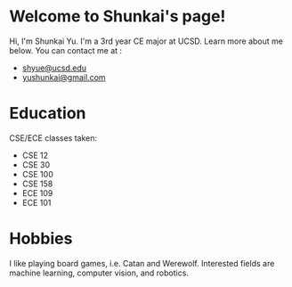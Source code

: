 # Welcome to Shunkai's page!
Hi, I'm Shunkai Yu. I'm a 3rd year CE major at UCSD. Learn more about me below. 
You can contact me at :
- <shyue@ucsd.edu>
- <yushunkai@gmail.com>

# Education
CSE/ECE classes taken:
- CSE 12
- CSE 30
- CSE 100
- CSE 158
- ECE 109
- ECE 101

# Hobbies
I like playing board games, i.e. Catan and Werewolf. Interested fields are machine learning, computer vision, and robotics. 